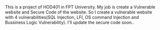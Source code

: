 This is a project of HOD401 in FPT University. My job is create a Vulnerable website and Secure Code of the website.
So I create a vulnerable website with 4 vulnerabilities(SQL Injection, LFI, OS command Injection and Bussiness Logic Vulnerability). I'll update the secure code soon..
